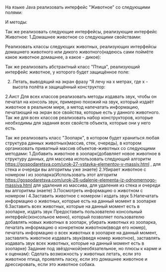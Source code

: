 На языке Java реализовать интерфейс "Животное" со следующими полями:
<!-- 1.Рост животного
2.Вес животного
3.Цвет глаз животного -->
И методы:
<!-- 1.Издать звук -->
<!-- 2.Напечатать информацию о животном -->
Так же реализовать следующие интерфейсы, реализующие интерфейс Животное:
1.Домашнее животное со следующими свойствами:
<!-- 1.1 Кличка
1.2 Порода
1.3 Наличие прививок -->
<!-- 1.4 Цвет шерсти -->
<!-- 1.5 Дата рождения -->
<!-- И методами:
1.5 Проявлять ласку -->
<!-- 2.Дикое животное со следующими свойствами:
2.1 Место обитания
2.2 Дата нахождения -->
Реализовать классы следующих животных, реализующих интерфейсы домашнего животного или дикого животного(надеюсь сами поймёте какое животное домашнее, а какое - дикое):
<!-- 1.Кот со свойством:
1.1 Наличие шерсти(доступным только для чтения внешним классам) -->
<!-- 2.1 Тигр -->
<!-- 3.Собака со свойством: -->
<!-- 3.1 Наличие дрессировки(доступным только для чтения внешним классам)
и методом: -->
<!-- 3.2 Дрессировать -->
<!-- 4.Волк со свойством:
4.1 Вожак стаи(доступным только для чтения внешним классам) -->
Так же реализовать абстрактный класс "Птица", реализующий интерфейс животное, у которого будет защищённое поле:
<!-- 1.Высота полёта
и метод: -->
2. Летать, выводящий на экран фразу "Я лечу на x метрах, где x - высота полёта
и защищённый конструктор:
<!-- 3.Конструктор принемающий высоту полёта -->
<!-- И следующие классы-наследники:
1.Курица -->
2.Аист
Для всех классов реализовать методы издавать звук, чтобы он печатал на консоль звук, примерно похожий на звук, который издаёт животное в реальном мире, а метод напечатать информацию, печатающий на экран все свойства, которые есть у данного животного. Так же для всех классов реализовать набор конструкторов, которые необходимы для задания всех свойств объекта, которые они у него есть.

Так же реализовать класс "Зоопарк", в котором будет храниться любая структура данных животных(массив, стек, очередь), в котором организовать приватный массив объектов-животных со следующими методами:
1.Добавить животное в зоопарк(добавляет новое животное в структуру данных, для массива использовать следующий алгоритм https://gospodaretsva.com/urok-27-vstavka-elementov-v-massiv.html , для стека и очереди вы алгоритмы уже знаете)
2.Убирает животное с номером i из зоопарка(Использовать этот алгоритм https://gospodaretsva.com/urok-26-udalenie-elementa-iz-odnomernogo-massiva.html для удаления из массива, для удаления из стека и очереди вы алгоритмы знаете)
3.Посмотреть информацию о животном с номером i
4.Заставить животное с номером i издать звук
5.Напечатать информацию о животных, которые есть на данный момент в зоопарке
6.Заставить всех животных, которые на данный момент есть в зоопарке, издать звук
Предоставить пользователю консольный интерфейс(консольное меню), который позволяет пользователю добавлять новых животных в зоопарк, убирать животных из зоопарка, печатать информацию о конкретном животном(вводя его номер), печатать информацию о всех животных в зоопарке на данный момент, заставлять животное издавать звук(введя номер животное), заставлять издавать звук всех животных, которые на данный момент есть в зоопарке)
Задание под звёздочкой(необязательное, но плюсы к карме и к оценкам): Сделать возможность у животных летать, если это животное птица, проявлять ласку, если это домашнее животное и дрессировать, если это животное собака.
